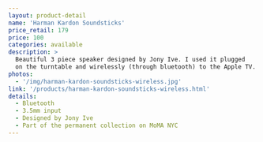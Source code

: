 ```yaml
---
layout: product-detail
name: 'Harman Kardon Soundsticks'
price_retail: 179
price: 100
categories: available
description: >
  Beautiful 3 piece speaker designed by Jony Ive. I used it plugged
  on the turntable and wirelessly (through bluetooth) to the Apple TV.
photos:
  - '/img/harman-kardon-soundsticks-wireless.jpg'
link: '/products/harman-kardon-soundsticks-wireless.html'
details:
  - Bluetooth
  - 3.5mm input
  - Designed by Jony Ive
  - Part of the permanent collection on MoMA NYC
---
```

